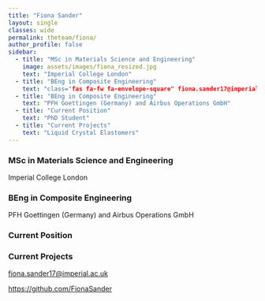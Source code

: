 ```yaml
---
title: "Fiona Sander"
layout: single
classes: wide
permalink: theteam/fiona/
author_profile: false
sidebar:
  - title: "MSc in Materials Science and Engineering"
    image: assets/images/fiona_resized.jpg
    text: "Imperial College London"
  - title: "BEng in Composite Engineering"
    text: "class="fas fa-fw fa-envelope-square" fiona.sander17@imperial.ac.uk"
  - title: "BEng in Composite Engineering"
    text: "PFH Goettingen (Germany) and Airbus Operations GmbH"
  - title: "Current Position"
    text: "PhD Student"
  - title: "Current Projects"
    text: "Liquid Crystal Elastomers"  
---
```


### **MSc** in Materials Science and Engineering
Imperial College London

### **BEng** in Composite Engineering
PFH Goettingen (Germany) and Airbus Operations GmbH

### Current Position

### Current Projects


  <i class="fas fa-fw fa-envelope-square"></i> fiona.sander17@imperial.ac.uk
  
  <i class="fab fa-fw fa-github"></i> https://github.com/FionaSander
